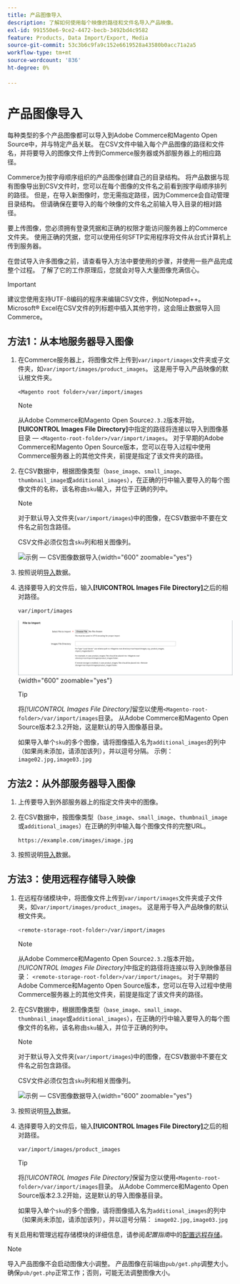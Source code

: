 ```yaml
---
title: 产品图像导入
description: 了解如何使用每个映像的路径和文件名导入产品映像。
exl-id: 991550e6-9ce2-4472-becb-3492bd4c9582
feature: Products, Data Import/Export, Media
source-git-commit: 53c3b6c9fa9c152e6619528a43580b0acc71a2a5
workflow-type: tm+mt
source-wordcount: '836'
ht-degree: 0%

---
```


# 产品图像导入

每种类型的多个产品图像都可以导入到Adobe Commerce和Magento Open Source中，并与特定产品关联。 在CSV文件中输入每个产品图像的路径和文件名，并将要导入的图像文件上传到Commerce服务器或外部服务器上的相应路径。

Commerce为按字母顺序组织的产品图像创建自己的目录结构。 将产品数据与现有图像导出到CSV文件时，您可以在每个图像的文件名之前看到按字母顺序排列的路径。 但是，在导入新图像时，您无需指定路径，因为Commerce会自动管理目录结构。 但请确保在要导入的每个映像的文件名之前输入导入目录的相对路径。

要上传图像，您必须拥有登录凭据和正确的权限才能访问服务器上的Commerce文件夹。 使用正确的凭据，您可以使用任何SFTP实用程序将文件从台式计算机上传到服务器。

在尝试导入许多图像之前，请查看导入方法中要使用的步骤，并使用一些产品完成整个过程。 了解了它的工作原理后，您就会对导入大量图像充满信心。

>[!IMPORTANT]
>
>建议您使用支持UTF-8编码的程序来编辑CSV文件，例如Notepad++。 Microsoft® Excel在CSV文件的列标题中插入其他字符，这会阻止数据导入回Commerce。

## 方法1：从本地服务器导入图像

1. 在Commerce服务器上，将图像文件上传到`var/import/images`文件夹或子文件夹，如`var/import/images/product_images`。 这是用于导入产品映像的默认根文件夹。

   ```
   <Magento root folder>/var/import/images
   ```

   >[!NOTE]
   >
   >从Adobe Commerce和Magento Open Source`2.3.2`版本开始，**[!UICONTROL Images File Directory]**&#x200B;中指定的路径将连接以导入到图像基目录 — `<Magento-root-folder>/var/import/images`。 对于早期的Adobe Commerce和Magento Open Source版本，您可以在导入过程中使用Commerce服务器上的其他文件夹，前提是指定了该文件夹的路径。

1. 在CSV数据中，根据图像类型（`base_image`、`small_image`、`thumbnail_image`或`additional_images`），在正确的行中输入要导入的每个图像文件的名称，该名称由`sku`输入，并位于正确的列中。

   >[!NOTE]
   >
   >对于默认导入文件夹(`var/import/images`)中的图像，在CSV数据中不要在文件名之前包含路径。

   CSV文件必须仅包含`sku`列和相关图像列。

   ![示例 — CSV图像数据导入](./assets/data-import-csv-image-files-default-local.png){width="600" zoomable="yes"}

1. 按照说明[导入](data-import.md)数据。

1. 选择要导入的文件后，输入&#x200B;**[!UICONTROL Images File Directory]**&#x200B;之后的相对路径。

   ```
   var/import/images
   ```

   ![数据导入映像文件目录](./assets/data-import-file-to-import.png){width="600" zoomable="yes"}

   >[!TIP]
   >
   >将&#x200B;_[!UICONTROL Images File Directory]_&#x200B;留空以使用`<Magento-root-folder>/var/import/images`目录。 从Adobe Commerce和Magento Open Source版本2.3.2开始，这是默认的导入图像基目录。

   如果导入单个`sku`的多个图像，请将图像插入名为`additional_images`的列中（如果尚未添加，请添加该列），并以逗号分隔。 示例： `image02.jpg,image03.jpg`

## 方法2：从外部服务器导入图像

1. 上传要导入到外部服务器上的指定文件夹中的图像。

1. 在CSV数据中，按图像类型（`base_image`、`small_image`、`thumbnail_image`或`additional_images`）在正确的列中输入每个图像文件的完整URL。

   ```
   https://example.com/images/image.jpg
   ```

1. 按照说明[导入](data-import.md)数据。

## 方法3：使用远程存储导入映像

1. 在远程存储模块中，将图像文件上传到`var/import/images`文件夹或子文件夹，如`var/import/images/product_images`。 这是用于导入产品映像的默认根文件夹。

   ```bash
   <remote-storage-root-folder>/var/import/images
   ```

   >[!NOTE]
   >
   >从Adobe Commerce和Magento Open Source`2.3.2`版本开始，_[!UICONTROL Images File Directory]_&#x200B;中指定的路径将连接以导入到映像基目录： `<remote-storage-root-folder>/var/import/images`。 对于早期的Adobe Commerce和Magento Open Source版本，您可以在导入过程中使用Commerce服务器上的其他文件夹，前提是指定了该文件夹的路径。

1. 在CSV数据中，根据图像类型（`base_image`、`small_image`、`thumbnail_image`或`additional_images`），在正确的行中输入要导入的每个图像文件的名称，该名称由`sku`输入，并位于正确的列中。

   >[!NOTE]
   >
   >对于默认导入文件夹(`var/import/images`)中的图像，在CSV数据中不要在文件名之前包含路径。

   CSV文件必须仅包含`sku`列和相关图像列。

   ![示例 — CSV图像数据导入](./assets/data-import-csv-image-files-default-local.png){width="600" zoomable="yes"}

1. 按照说明[导入](data-import.md)数据。

1. 选择要导入的文件后，输入&#x200B;**[!UICONTROL Images File Directory]**&#x200B;之后的相对路径。

   ```
   var/import/images/product_images
   ```

   >[!TIP]
   >
   >将&#x200B;_[!UICONTROL Images File Directory]_&#x200B;保留为空以使用`<Magento-root-folder>/var/import/images`目录。 从Adobe Commerce和Magento Open Source版本2.3.2开始，这是默认的导入图像基目录。

   如果导入单个`sku`的多个图像，请将图像插入名为`additional_images`的列中（如果尚未添加，请添加该列），并以逗号分隔： `image02.jpg,image03.jpg`

有关启用和管理远程存储模块的详细信息，请参阅&#x200B;_配置指南_&#x200B;中的[配置远程存储](https://experienceleague.adobe.com/docs/commerce-operations/configuration-guide/storage/remote-storage/remote-storage.html?lang=zh-Hans)。

>[!NOTE]
>
>导入产品图像不会启动图像大小调整。 产品图像在前端由`pub/get.php`调整大小。 确保`pub/get.php`正常工作；否则，可能无法调整图像大小。
